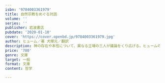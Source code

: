 ```yaml
---
isbn: '9784003361979'
title: 自然宗教をめぐる対話
volume: ''
series: ''
publisher: 岩波書店
pubdate: '2020-01-18'
cover: 'https://cover.openbd.jp/9784003361979.jpg'
author: ヒューム／著 犬塚元／翻訳
description: 神の存在や本性について、異なる立場の三人が議論をくり広げる。ヒュームの思想理解に欠かせない重要著作。
price: '780'
genre: 文庫
target: 一般
format: 文庫
content: 哲学

---
```

